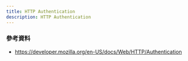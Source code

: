 ```yaml
---
title: HTTP Authentication
description: HTTP Authentication
---
```


### 參考資料

- https://developer.mozilla.org/en-US/docs/Web/HTTP/Authentication
